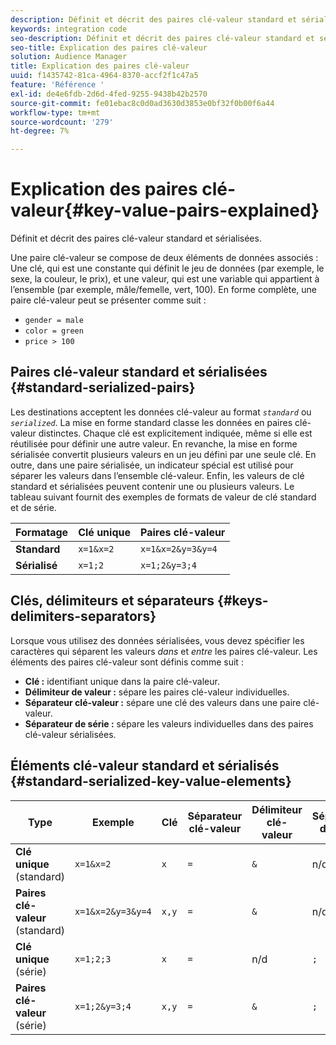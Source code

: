 ```yaml
---
description: Définit et décrit des paires clé-valeur standard et sérialisées.
keywords: integration code
seo-description: Définit et décrit des paires clé-valeur standard et sérialisées.
seo-title: Explication des paires clé-valeur
solution: Audience Manager
title: Explication des paires clé-valeur
uuid: f1435742-81ca-4964-8370-accf2f1c47a5
feature: 'Référence '
exl-id: de4e6fdb-2d6d-4fed-9255-9438b42b2570
source-git-commit: fe01ebac8c0d0ad3630d3853e0bf32f0b00f6a44
workflow-type: tm+mt
source-wordcount: '279'
ht-degree: 7%

---
```


# Explication des paires clé-valeur{#key-value-pairs-explained}

Définit et décrit des paires clé-valeur standard et sérialisées.

<!-- 

c_key_value_explained.xml

 -->

Une paire clé-valeur se compose de deux éléments de données associés : Une clé, qui est une constante qui définit le jeu de données (par exemple, le sexe, la couleur, le prix), et une valeur, qui est une variable qui appartient à l’ensemble (par exemple, mâle/femelle, vert, 100). En forme complète, une paire clé-valeur peut se présenter comme suit :

* `gender = male`
* `color = green`
* `price > 100`

## Paires clé-valeur standard et sérialisées {#standard-serialized-pairs}

Les destinations acceptent les données clé-valeur au format *`standard`* ou *`serialized`*. La mise en forme standard classe les données en paires clé-valeur distinctes. Chaque clé est explicitement indiquée, même si elle est réutilisée pour définir une autre valeur. En revanche, la mise en forme sérialisée convertit plusieurs valeurs en un jeu défini par une seule clé. En outre, dans une paire sérialisée, un indicateur spécial est utilisé pour séparer les valeurs dans l’ensemble clé-valeur. Enfin, les valeurs de clé standard et sérialisées peuvent contenir une ou plusieurs valeurs. Le tableau suivant fournit des exemples de formats de valeur de clé standard et de série.

| Formatage | Clé unique | Paires clé-valeur |
|---|---|---|
| **Standard** | `x=1&x=2` | `x=1&x=2&y=3&y=4` |
| **Sérialisé** | `x=1;2` | `x=1;2&y=3;4` |



## Clés, délimiteurs et séparateurs {#keys-delimiters-separators}

Lorsque vous utilisez des données sérialisées, vous devez spécifier les caractères qui séparent les valeurs *dans* et *entre* les paires clé-valeur. Les éléments des paires clé-valeur sont définis comme suit :

* **Clé :** identifiant unique dans la paire clé-valeur.
* **Délimiteur de valeur :** sépare les paires clé-valeur individuelles.
* **Séparateur clé-valeur :** sépare une clé des valeurs dans une paire clé-valeur.
* **Séparateur de série :** sépare les valeurs individuelles dans des paires clé-valeur sérialisées.

## Éléments clé-valeur standard et sérialisés {#standard-serialized-key-value-elements}


| Type | Exemple | Clé | Séparateur clé-valeur | Délimiteur clé-valeur | Séparateur de série |
---------|----------|---------|---------|----------|---------
| **Clé unique**  (standard) | `x=1&x=2` | `x` | `=` | `&` | n/d |
| **Paires clé-valeur**  (standard) | `x=1&x=2&y=3&y=4` | `x,y` | `=` | `&` | n/d |
| **Clé unique**  (série) | `x=1;2;3` | `x` | `=` | n/d | `;` |
| **Paires clé-valeur**  (série) | `x=1;2&y=3;4` | `x,y` | `=` | `&` | `;` |
